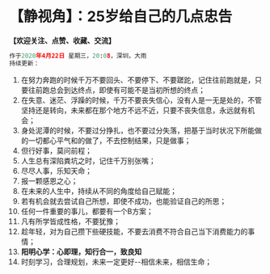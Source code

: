 # 【静视角】：25岁给自己的几点忠告
**【欢迎关注、点赞、收藏、交流】**
```python
作于2020年4月22日 星期三，20:08，深圳，大雨
持续更新：
```
1. 在努力奔跑的时候千万不要回头、不要停下、不要蹉跎，记住往前跑就是，只要往前跑总会到达终点，即使有可能不是当初所想的终点；
2. 在失意、迷茫、浮躁的时候，千万不要丧失信心，没有人是一无是处的，不管坚持还是转向，未来都在那个地方不远不近，只要不丧失信息，永远就有机会；
3. 身处泥潭的时候，不要过分挣扎，也不要过分失落，把基于当时状况下所能做的一切都心平气和的做了，不去控制结果，只是做事；
4. 但行好事，莫问前程；
5. 人生总有深陷粪坑之时，记住千万别张嘴；
6. 尽尽人事，乐知天命；
7. 报一颗感恩之心；
8. 在未来的人生中，持续从不同的角度给自己赋能；
9. 若有机会就去尝试自己所想，即使不成功，也能验证自己的所思；
10. 任何一件重要的事儿，都要有一个B方案；
11. 凡有所学皆成性格，不要犹豫；
12. 趁年轻，对为自己攒下些硬技能，不要去消费不符合自己当下消费能力的事情；
13. **阳明心学：心即理，知行合一，致良知**
14. 时刻学习，合理规划，未来一定更好--相信未来，相信生命；
